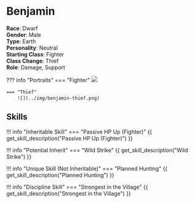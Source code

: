 # Benjamin

**Race**: Dwarf  
**Gender**: Male  
**Type**: Earth  
**Personality**: Neutral  
**Starting Class**: Fighter  
**Class Change**: Thief  
**Role**: Damage, Support

??? info "Portraits"
    === "Fighter"
        ![](../img/benjamin-fighter.png)

    === "Thief"
        ![](../img/benjamin-thief.png)

## Skills

!!! info "Inheritable Skill"
    === "Passive HP Up (Fighter)"
        {{ get_skill_description("Passive HP Up (Fighter)") }}

!!! info "Potential Inherit"
    === "Wild Strike"
        {{ get_skill_description("Wild Strike") }}
        
!!! info "Unique Skill (Not Inheritable)"
    === "Planned Hunting"
        {{ get_skill_description("Planned Hunting") }}
        
!!! info "Discipline Skill"
    === "Strongest in the Village"
        {{ get_skill_description("Strongest in the Village") }}
